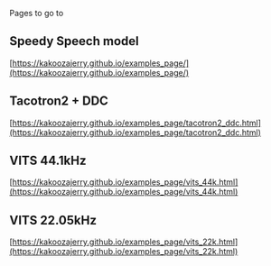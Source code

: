 Pages to go to 

## Speedy Speech model

[https://kakoozajerry.github.io/examples_page/](https://kakoozajerry.github.io/examples_page/)

## Tacotron2 + DDC

[https://kakoozajerry.github.io/examples_page/tacotron2_ddc.html](https://kakoozajerry.github.io/examples_page/tacotron2_ddc.html)


## VITS 44.1kHz

[https://kakoozajerry.github.io/examples_page/vits_44k.html](https://kakoozajerry.github.io/examples_page/vits_44k.html)


## VITS 22.05kHz

[https://kakoozajerry.github.io/examples_page/vits_22k.html](https://kakoozajerry.github.io/examples_page/vits_22k.html)
